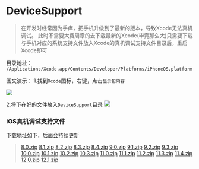 # DeviceSupport


> 在开发时经常因为手痒，把手机升级到了最新的版本，导致Xcode无法真机调试。
> 此时不需要大费周章的去下载最新的Xcode(毕竟那么大)只需要下载与手机对应的系统支持文件放入Xcode的真机调试支持文件目录后，重启Xcode即可

目录地址：
`/Applications/Xcode.app/Contents/Developer/Platforms/iPhoneOS.platform`

图文演示：
1.找到`Xcode`图标，右键，点击`显示包内容`

![](http://oy24h4wgd.bkt.clouddn.com/15216229194822.jpg)

2.将下在好的文件放入`DeviceSupport`目录
![](http://oy24h4wgd.bkt.clouddn.com/Jietu20180321-172600.jpg)

### iOS真机调试支持文件 
下载地址如下，后面会持续更新

> [8.0.zip](https://github.com/ywdonga/DeviceSupport/blob/master/8.0.zip?raw=true)
> [8.1.zip](https://github.com/ywdonga/DeviceSupport/blob/master/8.1.zip?raw=true)
> [8.2.zip](https://github.com/ywdonga/DeviceSupport/blob/master/8.2.zip?raw=true)
> [8.3.zip](https://github.com/ywdonga/DeviceSupport/blob/master/8.3.zip?raw=true)
> [8.4.zip](https://github.com/ywdonga/DeviceSupport/blob/master/8.4.zip?raw=true)
> [9.0.zip](https://github.com/ywdonga/DeviceSupport/blob/master/9.0.zip?raw=true)
> [9.1.zip](https://github.com/ywdonga/DeviceSupport/blob/master/9.1.zip?raw=true)
> [9.2.zip](https://github.com/ywdonga/DeviceSupport/blob/master/9.2.zip?raw=true)
> [9.3.zip](https://github.com/ywdonga/DeviceSupport/blob/master/9.3.zip?raw=true)
> [10.0.zip](https://github.com/ywdonga/DeviceSupport/blob/master/10.0.zip?raw=true)
> [10.1.zip](https://github.com/ywdonga/DeviceSupport/blob/master/10.1.zip?raw=true)
> [10.2.zip](https://github.com/ywdonga/DeviceSupport/blob/master/10.2.zip?raw=true)
> [10.3.zip](https://github.com/ywdonga/DeviceSupport/blob/master/10.3.zip?raw=true)
> [11.0.zip](https://github.com/ywdonga/DeviceSupport/blob/master/11.0.zip?raw=true)
> [11.1.zip](https://github.com/ywdonga/DeviceSupport/blob/master/11.1.zip?raw=true)
> [11.2.zip](https://github.com/ywdonga/DeviceSupport/blob/master/11.2%20(15C107).zip?raw=true)
> [11.3.zip](https://github.com/ywdonga/DeviceSupport/raw/master/11.3%20(15E5201e).zip)
> [11.4.zip](https://github.com/ywdonga/DeviceSupport/blob/master/11.4.zip?raw=true)
> [12.0.zip](https://github.com/ywdonga/DeviceSupport/blob/master/12.0%20(16A366).zip?raw=true)
> [12.1.zip](https://github.com/ywdonga/DeviceSupport/blob/master/12.1%20(16B5059d).zip?raw=true)


